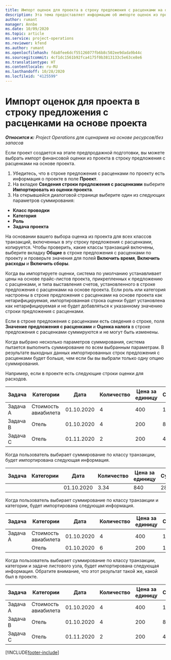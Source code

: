 ```yaml
---
title: Импорт оценок для проекта в строку предложения с расценками на основе проекта
description: Эта тема предоставляет информацию об импорте оценок из проекта в строку предложения с расценками.
author: rumant
manager: Annbe
ms.date: 10/09/2020
ms.topic: article
ms.service: project-operations
ms.reviewer: kfend
ms.author: rumant
ms.openlocfilehash: fda8fee6dcf55126077fb6b8c502ee9dada9b44c
ms.sourcegitcommit: 4cf1dc1561b92fca4175f0b3813133c5e63ce8e6
ms.translationtype: HT
ms.contentlocale: ru-RU
ms.lasthandoff: 10/28/2020
ms.locfileid: "4125599"
---
```

# <a name="import-estimates-for-a-project-to-a-project-based-quote-line"></a>Импорт оценок для проекта в строку предложения с расценками на основе проекта

_**Относится к:** Project Operations для сценариев на основе ресурсов/без запасов_


Если проект создается на этапе предпродажной подготовки, вы можете выбрать импорт финансовой оценки из проекта в строку предложения с расценками на основе проекта.

1. Убедитесь, что в строке предложения с расценками по проекту есть информация о проекте в поле **Проект**.
2. На вкладке **Сведения строки предложения с расценками** выберите **Импортировать из оценки проекта**.
3. На открывшейся диалоговой странице выберите один из следующих параметров суммирования:

  - **Класс проводки**
  - **Категория**
  - **Роль** 
  - **Задача проекта**

На основании вашего выбора оценка из проекта для всех классов транзакций, включенных в эту строку предложения с расценками, копируется. Чтобы проверить, какие классы транзакций включены, выберите вкладку **Общие** в строке предложения с расценками по проекту и проверьте значения для полей **Включить время**, **Включить расходы** и **Включить сборы**.

Когда вы импортируете оценки, система по умолчанию устанавливает цены на основе прайс-листов проекта, прикрепленных к предложению с расценками, и типа выставления счетов, установленного в строке предложения с расценками на основе проекта. Если роль или категория настроены в строке предложения с расценками на основе проекта как нетарифицируемая, импортированная строка оценки будет установлена как нетарифицируемая и не будет добавляться к указанному значению строки предложения с расценками.

Если в строке предложения с расценками есть сведения о строке, поля **Значение предложения с расценками** и **Оценка налога** в строке предложения с расценками суммируются и не могут быть изменены.

Когда выбрано несколько параметров суммирования, система пытается выполнить суммирование по всем выбранным параметрам. В результате выходных данных импортированных строк предложения с расценками будет больше, чем если бы вы выбрали только одну опцию суммирования.

Например, если в проекте есть следующие строки оценки для расходов.

| Задача | Категории | Дата | Количество | Цена за единицу | Сумма |
| --- | --- | --- | --- | --- | --- |
| Задача A | Стоимость авиабилета | 01.10.2020 | 4 | 400 | 1600 |
| Задача B | Отель | 01.10.2020 | 4 | 200 | 800 |
| Задача C | Отель | 01.11.2020 | 2 | 200 | 400 |

Когда пользователь выбирает суммирование по классу транзакции, будет импортирована следующая информация.

| Задача | Категории | Дата | Количество | Цена за единицу | Сумма |
| --- | --- | --- | --- | --- | --- |
| | | 01.10.2020 | 3.34 | 840 | 2800 |

Когда пользователь выбирает суммирование по классу транзакции и категории, будет импортирована следующая информация.

| Задача | Категории | Дата | Количество | Цена за единицу | Сумма |
| --- | --- | --- | --- | --- | --- |
| Задача A | Стоимость авиабилета | 01.10.2020 | 4 | 400 | 1600 |
| | Отель | 01.10.2020 | 6 | 200 | 1200 |

Когда пользователь выбирает суммирование по классу транзакции, категории и задаче листового узла, будет импортирована следующая информация. Обратите внимание, что этот результат такой же, какой был в проекте.

| Задача | Категории | Дата | Количество | Цена за единицу | Сумма |
| --- | --- | --- | --- | --- | --- |
| Задача A | Стоимость авиабилета | 01.10.2020 | 4 | 400 | 1600 |
| Задача B | Отель | 01.10.2020 | 4 | 200 | 800 |
| Задача C | Отель | 01.11.2020 | 2 | 200 | 400 |


[!INCLUDE[footer-include](../includes/footer-banner.md)]